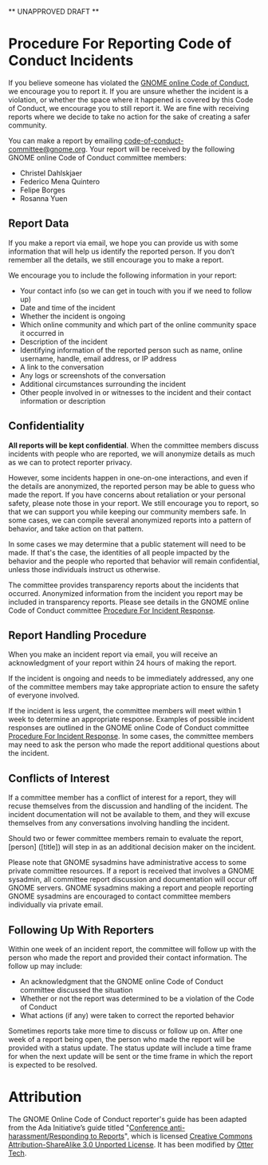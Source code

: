 ** UNAPPROVED DRAFT **

# Procedure For Reporting Code of Conduct Incidents

If you believe someone has violated the [GNOME online Code of Conduct](LINK), we encourage you to report it. If you are unsure whether the incident is a violation, or whether the space where it happened is covered by this Code of Conduct, we encourage you to still report it. We are fine with receiving reports where we decide to take no action for the sake of creating a safer community.

You can make a report by emailing <code-of-conduct-committee@gnome.org>. Your report will be received by the following GNOME online Code of Conduct committee members:

* Christel Dahlskjaer
* Federico Mena Quintero
* Felipe Borges
* Rosanna Yuen

## Report Data

If you make a report via email, we hope you can provide us with some information that will help us identify the reported person. If you don’t remember all the details, we still encourage you to make a report.

We encourage you to include the following information in your report:

* Your contact info (so we can get in touch with you if we need to follow up)
* Date and time of the incident
* Whether the incident is ongoing
* Which online community and which part of the online community space it occurred in
* Description of the incident
* Identifying information of the reported person such as name, online username, handle, email address, or IP address
* A link to the conversation
* Any logs or screenshots of the conversation
* Additional circumstances surrounding the incident
* Other people involved in or witnesses to the incident and their contact information or description

## Confidentiality

**All reports will be kept confidential**. When the committee members discuss incidents with people who are reported, we will anonymize details as much as we can to protect reporter privacy.

However, some incidents happen in one-on-one interactions, and even if the details are anonymized, the reported person may be able to guess who made the report. If you have concerns about retaliation or your personal safety, please note those in your report. We still encourage you to report, so that we can support you while keeping our community members safe. In some cases, we can compile several anonymized reports into a pattern of behavior, and take action on that pattern.

In some cases we may determine that a public statement will need to be made. If that's the case, the identities of all people impacted by the behavior and the people who reported that behavior will remain confidential, unless those individuals instruct us otherwise.

The committee provides transparency reports about the incidents that occurred. Anonymized information from the incident you report may be included in transparency reports. Please see details in the GNOME online Code of Conduct committee [Procedure For Incident Response](LINK).

## Report Handling Procedure

When you make an incident report via email, you will receive an acknowledgment of your report within 24 hours of making the report.

If the incident is ongoing and needs to be immediately addressed, any one of the committee members may take appropriate action to ensure the safety of everyone involved.

If the incident is less urgent, the committee members will meet within 1 week to determine an appropriate response. Examples of possible incident responses are outlined in the GNOME online Code of Conduct committee [Procedure For Incident Response](LINK). In some cases, the committee members may need to ask the person who made the report additional questions about the incident.

## Conflicts of Interest

If a committee member has a conflict of interest for a report, they will recuse themselves from the discussion and handling of the incident. The incident documentation will not be available to them, and they will excuse themselves from any conversations involving handling the incident.

Should two or fewer committee members remain to evaluate the report, [person] ([title]) will step in as an additional decision maker on the incident.

Please note that GNOME sysadmins have administrative access to some private committee resources. If a report is received that involves a GNOME sysadmin, all committee report discussion and documentation will occur off GNOME servers. GNOME sysadmins making a report and people reporting GNOME sysadmins are encouraged to contact committee members individually via private email.

## Following Up With Reporters

Within one week of an incident report, the committee will follow up with the person who made the report and provided their contact information. The follow up may include:

* An acknowledgment that the GNOME online Code of Conduct committee discussed the situation
* Whether or not the report was determined to be a violation of the Code of Conduct
* What actions (if any) were taken to correct the reported behavior

Sometimes reports take more time to discuss or follow up on. After one week of a report being open, the person who made the report will be provided with a status update. The status update will include a time frame for when the next update will be sent or the time frame in which the report is expected to be resolved.

# Attribution

The GNOME Online Code of Conduct reporter's guide has been adapted from the Ada Initiative’s guide titled "[Conference anti-harassment/Responding to Reports](http://geekfeminism.wikia.com/wiki/Conference_anti-harassment/Responding_to_reports)", which is licensed [Creative Commons Attribution-ShareAlike 3.0 Unported License](https://creativecommons.org/licenses/by-sa/3.0/). It has been modified by [Otter Tech](https://otter.technology/code-of-conduct-training).
